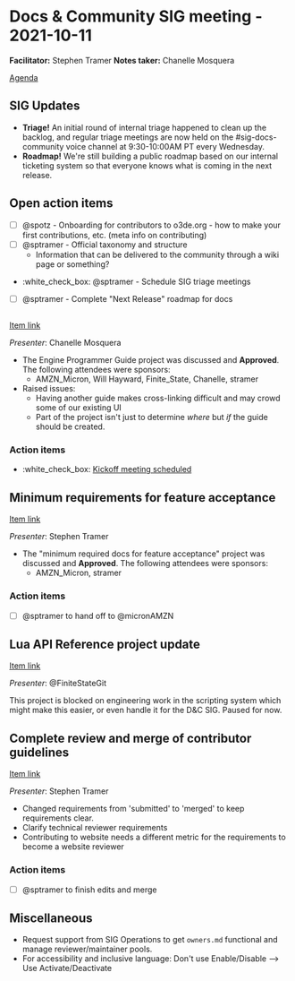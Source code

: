 # Docs & Community SIG meeting - 2021-10-11

**Facilitator:** Stephen Tramer
**Notes taker:** Chanelle Mosquera

[Agenda](https://github.com/o3de/sig-docs-community/issues/15)

## SIG Updates

* **Triage!** An initial round of internal triage happened to clean up the backlog, and regular triage meetings are now held on the #sig-docs-community voice channel at 9:30-10:00AM PT every Wednesday.
* **Roadmap!** We're still building a public roadmap based on our internal ticketing system so that everyone knows what is coming in the next release.

## Open action items

* [ ] @spotz - Onboarding for contributors to o3de.org - how to make your first contributions, etc. (meta info on contributing)
* [ ] @sptramer  - Official taxonomy and structure
  * Information that can be delivered to the community through a wiki page or something?
* :white_check_box: @sptramer - Schedule SIG triage meetings
* [ ] @sptramer - Complete "Next Release" roadmap for docs

## 

[Item link](https://github.com/o3de/sig-docs-community/issues/15#issuecomment-939140807)

*Presenter*: Chanelle Mosquera

* The Engine Programmer Guide project was discussed and **Approved**. The following attendees were sponsors:
  * AMZN_Micron, Will Hayward, Finite_State, Chanelle, stramer
* Raised issues:
  * Having another guide makes cross-linking difficult and may crowd some of our existing UI
  * Part of the project isn't just to determine _where_ but _if_ the guide should be created.

### Action items

* :white_check_box: [Kickoff meeting scheduled](https://lists.o3de.org/g/o3de-calendar/viewevent?eventid=1311192&calstart=2021-10-26)

## Minimum requirements for feature acceptance 

[Item link](https://github.com/o3de/sig-docs-community/issues/15#issuecomment-939587002)

*Presenter*: Stephen Tramer

* The "minimum required docs for feature acceptance" project was discussed and **Approved**. The following attendees were sponsors:
  * AMZN_Micron, stramer

### Action items

* [ ] @sptramer to hand off to @micronAMZN

## Lua API Reference project update 

[Item link](https://github.com/o3de/sig-docs-community/issues/15#issuecomment-940204593)

*Presenter*: @FiniteStateGit

This project is blocked on engineering work in the scripting system which might make this easier, or even handle it for the D&C SIG. Paused for now.

## Complete review and merge of contributor guidelines

[Item link](https://github.com/o3de/sig-docs-community/issues/15#issuecomment-940357573)

*Presenter*: Stephen Tramer

* Changed requirements from 'submitted' to 'merged' to keep requirements clear.
* Clarify technical reviewer requirements
* Contributing to website needs a different metric for the requirements to become a website reviewer

### Action items

* [ ] @sptramer to finish edits and merge

## Miscellaneous

* Request support from SIG Operations to get `owners.md` functional and manage reviewer/maintainer pools.
* For accessibility and inclusive language: Don't use Enable/Disable --> Use Activate/Deactivate